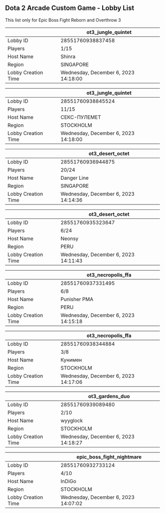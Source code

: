 ## Dota 2 Arcade Custom Game - Lobby List

This list only for Epic Boss Fight Reborn and Overthrow 3

|  | ot3_jungle_quintet |
| ------ | ------ |
| Lobby ID | 28551760938837458 |
| Players | 1/15 |
| Host Name | Shinra |
| Region | SINGAPORE |
| Lobby Creation Time | Wednesday, December 6, 2023 14:18:00 |


|  | ot3_jungle_quintet |
| ------ | ------ |
| Lobby ID | 28551760938845524 |
| Players | 11/15 |
| Host Name | СЕКС-ПУЛЕМЕТ |
| Region | STOCKHOLM |
| Lobby Creation Time | Wednesday, December 6, 2023 14:18:00 |


|  | ot3_desert_octet |
| ------ | ------ |
| Lobby ID | 28551760936944875 |
| Players | 20/24 |
| Host Name | Danger Line |
| Region | SINGAPORE |
| Lobby Creation Time | Wednesday, December 6, 2023 14:14:36 |


|  | ot3_desert_octet |
| ------ | ------ |
| Lobby ID | 28551760935323647 |
| Players | 6/24 |
| Host Name | Neonsy |
| Region | PERU |
| Lobby Creation Time | Wednesday, December 6, 2023 14:11:43 |


|  | ot3_necropolis_ffa |
| ------ | ------ |
| Lobby ID | 28551760937331495 |
| Players | 6/8 |
| Host Name | Punisher PMA |
| Region | PERU |
| Lobby Creation Time | Wednesday, December 6, 2023 14:15:18 |


|  | ot3_necropolis_ffa |
| ------ | ------ |
| Lobby ID | 28551760938344884 |
| Players | 3/8 |
| Host Name | Кунимен |
| Region | STOCKHOLM |
| Lobby Creation Time | Wednesday, December 6, 2023 14:17:06 |


|  | ot3_gardens_duo |
| ------ | ------ |
| Lobby ID | 28551760939089480 |
| Players | 2/10 |
| Host Name | wyyglock |
| Region | STOCKHOLM |
| Lobby Creation Time | Wednesday, December 6, 2023 14:18:27 |


|  | epic_boss_fight_nightmare |
| ------ | ------ |
| Lobby ID | 28551760932733124 |
| Players | 4/10 |
| Host Name | InDiGo |
| Region | STOCKHOLM |
| Lobby Creation Time | Wednesday, December 6, 2023 14:07:02 |


